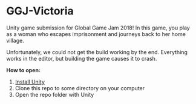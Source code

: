 # GGJ-Victoria
Unity game submission for Global Game Jam 2018! In this game, you play as a woman who escapes imprisonment and journeys back to her home village.

Unfortunately, we could not get the build working by the end. Everything works in the editor, but building the game causes it to crash.

**How to open:**
1. [Install Unity](https://unity.com/)
2. Clone this repo to some directory on your computer
3. Open the repo folder with Unity
